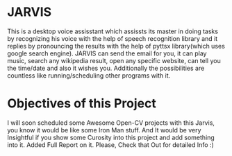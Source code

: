 # JARVIS
This is a desktop voice assisstant which assissts its master in doing tasks by recognizing his voice with the help of speech recognition library and it replies by pronouncing the results with the help of pyttsx library(which uses google search engine). 
JARVIS can send the email for you, it can play music, search any wikipedia result, open any specific website, can tell you the time/date and also it wishes you. Additionally the possibilities are countless like running/scheduling other programs with it.

# Objectives of this Project 
I will soon scheduled some Awesome Open-CV projects with this Jarvis, you know it would be like some Iron Man stuff.
And It would be very Insightful if you show some Curosity into this project and add something into it.
Added Full Report on it. Please, Check that Out for detailed Info :)

